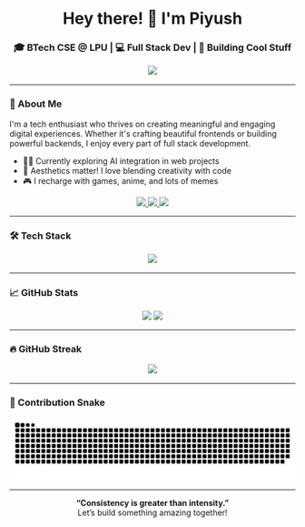 <h1 align="center">Hey there! 👋 I'm Piyush</h1>
<h3 align="center">🎓 BTech CSE @ LPU | 💻 Full Stack Dev | 🚀 Building Cool Stuff</h3>

<p align="center">
  <img src="https://readme-typing-svg.demolab.com/?lines=Code.+Create.+Conquer.;Lover+of+Clean+Code+and+Coffee.;Always+Learning+Something+New!&center=true&width=500&height=45">
</p>

---

### 🧠 About Me
I'm a tech enthusiast who thrives on creating meaningful and engaging digital experiences. Whether it's crafting beautiful frontends or building powerful backends, I enjoy every part of full stack development.

- 🧑‍💻 Currently exploring AI integration in web projects  
- 🎨 Aesthetics matter! I love blending creativity with code  
- 🎮 I recharge with games, anime, and lots of memes  

<p align="center">
  <a href="https://www.linkedin.com/in/piyush-kumar-agarwal/" target="_blank">
    <img src="https://img.shields.io/badge/LinkedIn-blue?style=for-the-badge&logo=linkedin&logoColor=white" />
  </a>
  <a href="https://apiyush.vercel.app" target="_blank">
    <img src="https://img.shields.io/badge/Portfolio-222222?style=for-the-badge&logo=vercel&logoColor=white" />
  </a>
  <a href="https://leetcode.com/chatwithapiyush/" target="_blank">
    <img src="https://img.shields.io/badge/LeetCode-FFA116?style=for-the-badge&logo=leetcode&logoColor=black" />
  </a>
</p>

---

### 🛠️ Tech Stack

<p align="center">
  <img src="https://skillicons.dev/icons?i=react,nodejs,express,mongodb,js,ts,html,css,cpp,java,python,firebase,vercel,git" />
</p>

---

### 📈 GitHub Stats

<p align="center">
  <img src="https://github-readme-stats.vercel.app/api?username=piyush-kumar-agarwal1&show_icons=true&theme=tokyonight&hide_border=false" height="165"/>
  <img src="https://github-readme-stats.vercel.app/api/top-langs/?username=piyush-kumar-agarwal1&layout=compact&theme=tokyonight&hide_border=false" height="165"/>
</p>

---

### 🔥 GitHub Streak

<p align="center">
  <img src="https://streak-stats.demolab.com/?user=piyush-kumar-agarwal1&theme=tokyonight&hide_border=false" height="200" />
</p>

---

### 🐍 Contribution Snake

<p align="center">
  <img src="https://raw.githubusercontent.com/Platane/snk/output/github-contribution-grid-snake.svg" alt="Snake animation" />
</p>

---

<p align="center">
  <b>“Consistency is greater than intensity.”</b><br>
  Let’s build something amazing together!
</p>
